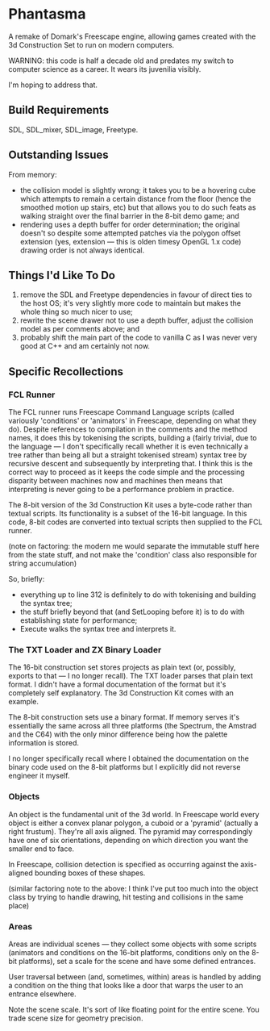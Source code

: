 # Phantasma

A remake of Domark's Freescape engine, allowing games created with the 3d Construction Set to run on modern computers.

WARNING: this code is half a decade old and predates my switch to computer science as a career. It wears its juvenilia visibly. 

I'm hoping to address that.

## Build Requirements

SDL, SDL_mixer, SDL_image, Freetype.

## Outstanding Issues

From memory:
* the collision model is slightly wrong; it takes you to be a hovering cube which attempts to remain a certain distance from the floor (hence the smoothed motion up stairs, etc) but that allows you to do such feats as walking straight over the final barrier in the 8-bit demo game; and
* rendering uses a depth buffer for order determination; the original doesn't so despite some attempted patches via the polygon offset extension (yes, extension — this is olden timesy OpenGL 1.x code) drawing order is not always identical.

## Things I'd Like To Do

1. remove the SDL and Freetype dependencies in favour of direct ties to the host OS; it's very slightly more code to maintain but makes the whole thing so much nicer to use;
2. rewrite the scene drawer not to use a depth buffer, adjust the collision model as per comments above; and
3. probably shift the main part of the code to vanilla C as I was never very good at C++ and am certainly not now.

## Specific Recollections
### FCL Runner
The FCL runner runs Freescape Command Language scripts (called variously 'conditions' or 'animators' in Freescape, depending on what they do). Despite references to compilation in the comments and the method names, it does this by tokenising the scripts, building a (fairly trivial, due to the language — I don't specifically recall whether it is even technically a tree rather than being all but a straight tokenised stream) syntax tree by recursive descent and subsequently by interpreting that. I think this is the correct way to proceed as it keeps the code simple and the processing disparity between machines now and machines then means that interpreting is never going to be a performance problem in practice.

The 8-bit version of the 3d Construction Kit uses a byte-code rather than textual scripts. Its functionality is a subset of the 16-bit language. In this code, 8-bit codes are converted into textual scripts then supplied to the FCL runner.

(note on factoring: the modern me would separate the immutable stuff here from the state stuff, and not make the 'condition' class also responsible for string accumulation)

So, briefly:
* everything up to line 312 is definitely to do with tokenising and building the syntax tree;
* the stuff briefly beyond that (and SetLooping before it) is to do with establishing state for performance;
* Execute walks the syntax tree and interprets it.

### The TXT Loader and ZX Binary Loader
The 16-bit construction set stores projects as plain text (or, possibly, exports to that — I no longer recall). The TXT loader parses that plain text format. I didn't have a formal documentation of the format but it's completely self explanatory. The 3d Construction Kit comes with an example.

The 8-bit construction sets use a binary format. If memory serves it's essentially the same across all three platforms (the Spectrum, the Amstrad and the C64) with the only minor difference being how the palette information is stored. 

I no longer specifically recall where I obtained the documentation on the binary code used on the 8-bit platforms but I explicitly did not reverse engineer it myself.

### Objects
An object is the fundamental unit of the 3d world. In Freescape world every object is either a convex planar polygon, a cuboid or a 'pyramid' (actually a right frustum). They're all axis aligned. The pyramid may correspondingly have one of six orientations, depending on which direction you want the smaller end to face.

In Freescape, collision detection is specified as occurring against the axis-aligned bounding boxes of these shapes.

(similar factoring note to the above: I think I've put too much into the object class by trying to handle drawing, hit testing and collisions in the same place)

### Areas
Areas are individual scenes — they collect some objects with some scripts (animators and conditions on the 16-bit platforms, conditions only on the 8-bit platforms), set a scale for the scene and have some defined entrances.

User traversal between (and, sometimes, within) areas is handled by adding a condition on the thing that looks like a door that warps the user to an entrance elsewhere.

Note the scene scale. It's sort of like floating point for the entire scene. You trade scene size for geometry precision.